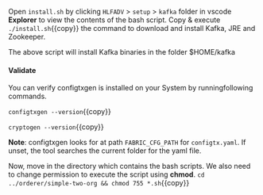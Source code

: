 

Open `install.sh` by clicking `HLFADV` > `setup` > `kafka` folder in vscode **Explorer** to view the contents of the bash script. Copy & execute `./install.sh`{{copy}} the command to download and install Kafka, JRE and Zookeeper.

The above script will install Kafka binaries in the folder $HOME/kafka


#### Validate
You can verify configtxgen is installed on your System by runningfollowing commands.

`configtxgen --version`{{copy}}

`cryptogen --version`{{copy}}

**Note**: configtxgen looks for at path `FABRIC_CFG_PATH` for `configtx.yaml`. If unset, the tool searches the current folder for the yaml file.


Now, move in the directory which contains the bash scripts. We also need to change permission to execute the script using **chmod**.
`cd ../orderer/simple-two-org && chmod 755 *.sh`{{copy}}